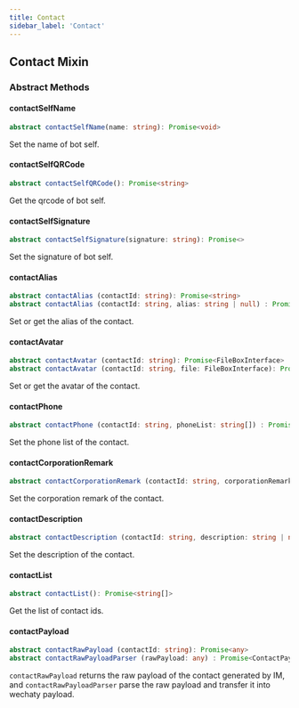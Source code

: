 ```yaml
---
title: Contact
sidebar_label: 'Contact'
---
```


## Contact Mixin

### Abstract Methods

#### contactSelfName

```ts
abstract contactSelfName(name: string): Promise<void>
```

Set the name of bot self.

#### contactSelfQRCode

```ts
abstract contactSelfQRCode(): Promise<string>
```

Get the qrcode of bot self.

#### contactSelfSignature

```ts
abstract contactSelfSignature(signature: string): Promise<>
```

Set the signature of bot self.

#### contactAlias

```ts
abstract contactAlias (contactId: string): Promise<string>
abstract contactAlias (contactId: string, alias: string | null) : Promise<void>
```

Set or get the alias of the contact.

#### contactAvatar

```ts
abstract contactAvatar (contactId: string): Promise<FileBoxInterface>
abstract contactAvatar (contactId: string, file: FileBoxInterface): Promise<void>
```

Set or get the avatar of the contact.

#### contactPhone

```ts
abstract contactPhone (contactId: string, phoneList: string[]) : Promise<void>

```

Set the phone list of the contact.

#### contactCorporationRemark

```ts
abstract contactCorporationRemark (contactId: string, corporationRemark: string | null): Promise<void>
```

Set the corporation remark of the contact.

#### contactDescription

```ts
abstract contactDescription (contactId: string, description: string | null): Promise<void>
```

Set the description of the contact.

#### contactList

```ts
abstract contactList(): Promise<string[]>
```

Get the list of contact ids.

#### contactPayload

```ts
abstract contactRawPayload (contactId: string): Promise<any>
abstract contactRawPayloadParser (rawPayload: any) : Promise<ContactPayload>
```

```contactRawPayload``` returns the raw payload of the contact generated by IM, and ```contactRawPayloadParser``` parse the raw payload and transfer it into wechaty payload.
